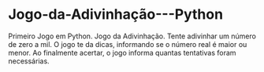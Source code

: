 # Jogo-da-Adivinhação---Python
Primeiro Jogo em Python. Jogo da Adivinhação.
Tente adivinhar um número de zero a mil.
O jogo te da dicas, informando se o número real é maior ou menor.
Ao finalmente acertar, o jogo informa quantas tentativas foram necessárias.
